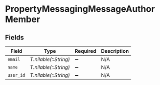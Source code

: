 # PropertyMessagingMessageAuthorMember


## Fields

| Field                 | Type                  | Required              | Description           |
| --------------------- | --------------------- | --------------------- | --------------------- |
| `email`               | *T.nilable(::String)* | :heavy_minus_sign:    | N/A                   |
| `name`                | *T.nilable(::String)* | :heavy_minus_sign:    | N/A                   |
| `user_id`             | *T.nilable(::String)* | :heavy_minus_sign:    | N/A                   |